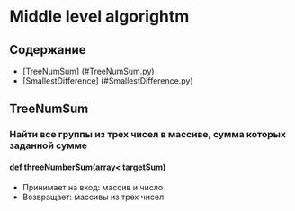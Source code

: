 # Middle level algorightm
## Содержание
- [TreeNumSum] (#TreeNumSum.py)
- [SmallestDifference] (#SmallestDifference.py)

## TreeNumSum 
### Найти все группы из трех чисел в массиве, сумма которых заданной сумме 
#### def threeNumberSum(array< targetSum)
- Принимает на вход: массив и число
- Возвращает: массивы из трех чисел
